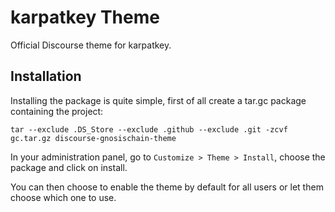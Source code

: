 # karpatkey Theme

Official Discourse theme for karpatkey.


## Installation

Installing the package is quite simple, first of all create a tar.gc package containing the project:

```
tar --exclude .DS_Store --exclude .github --exclude .git -zcvf gc.tar.gz discourse-gnosischain-theme
```

In your administration panel, go to `Customize > Theme > Install`, choose the package and click on install.

You can then choose to enable the theme by default for all users or let them choose which one to use.
